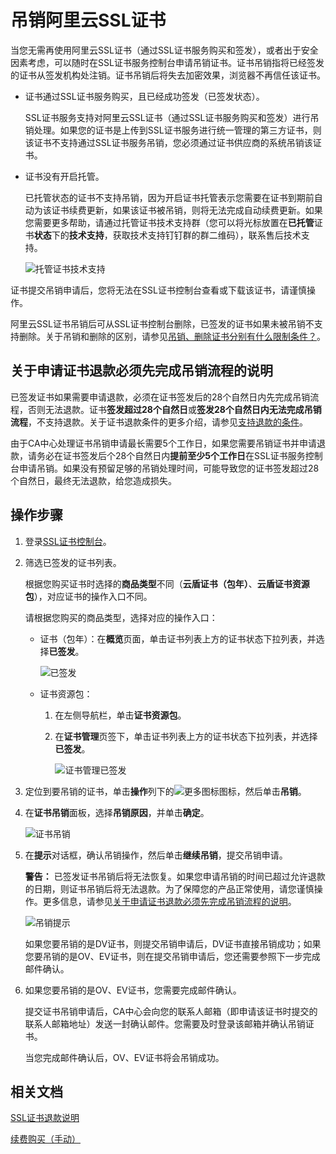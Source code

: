 # 吊销阿里云SSL证书

当您无需再使用阿里云SSL证书（通过SSL证书服务购买和签发），或者出于安全因素考虑，可以随时在SSL证书服务控制台申请吊销证书。证书吊销指将已经签发的证书从签发机构处注销。证书吊销后将失去加密效果，浏览器不再信任该证书。

-   证书通过SSL证书服务购买，且已经成功签发（已签发状态）。

    SSL证书服务支持对阿里云SSL证书（通过SSL证书服务购买和签发）进行吊销处理。如果您的证书是上传到SSL证书服务进行统一管理的第三方证书，则该证书不支持通过SSL证书服务吊销，您必须通过证书供应商的系统吊销该证书。

-   证书没有开启托管。

    已托管状态的证书不支持吊销，因为开启证书托管表示您需要在证书到期前自动为该证书续费更新，如果该证书被吊销，则将无法完成自动续费更新。如果您需要更多帮助，请通过托管证书技术支持群（您可以将光标放置在**已托管**证书**状态**下的**技术支持**，获取技术支持钉钉群的群二维码），联系售后技术支持。

    ![托管证书技术支持](https://static-aliyun-doc.oss-accelerate.aliyuncs.com/assets/img/zh-CN/2355942161/p239242.png)


证书提交吊销申请后，您将无法在SSL证书控制台查看或下载该证书，请谨慎操作。

阿里云SSL证书吊销后可从SSL证书控制台删除，已签发的证书如果未被吊销不支持删除。关于吊销和删除的区别，请参见[吊销、删除证书分别有什么限制条件？](/cn.zh-CN/证书吊销与删除/常见问题/吊销、删除证书分别有什么限制条件？.md)。

## 关于申请证书退款必须先完成吊销流程的说明

已签发证书如果需要申请退款，必须在证书签发后的28个自然日内先完成吊销流程，否则无法退款。证书**签发超过28个自然日**或**签发28个自然日内无法完成吊销流程**，不支持退款。关于证书退款条件的更多介绍，请参见[支持退款的条件](/cn.zh-CN/证书退款/SSL证书退款说明.md)。

由于CA中心处理证书吊销申请最长需要5个工作日，如果您需要吊销证书并申请退款，请务必在证书签发后个28个自然日内**提前至少5个工作日**在SSL证书服务控制台申请吊销。如果没有预留足够的吊销处理时间，可能导致您的证书签发超过28个自然日，最终无法退款，给您造成损失。

## 操作步骤

1.  登录[SSL证书控制台](https://yundunnext.console.aliyun.com/?p=cas)。

2.  筛选已签发的证书列表。

    根据您购买证书时选择的**商品类型**不同（**云盾证书（包年）**、**云盾证书资源包**），对应证书的操作入口不同。

    请根据您购买的商品类型，选择对应的操作入口：

    -   证书（包年）：在**概览**页面，单击证书列表上方的证书状态下拉列表，并选择**已签发**。

        ![已签发](https://static-aliyun-doc.oss-accelerate.aliyuncs.com/assets/img/zh-CN/1094018061/p201523.png)

    -   证书资源包：
        1.  在左侧导航栏，单击**证书资源包**。
        2.  在**证书管理**页签下，单击证书列表上方的证书状态下拉列表，并选择**已签发**。

            ![证书管理已签发](https://static-aliyun-doc.oss-accelerate.aliyuncs.com/assets/img/zh-CN/6028610161/p211808.png)

3.  定位到要吊销的证书，单击**操作**列下的![更多图标](https://static-aliyun-doc.oss-accelerate.aliyuncs.com/assets/img/zh-CN/0960142161/p238382.png)图标，然后单击**吊销**。

4.  在**证书吊销**面板，选择**吊销原因**，并单击**确定**。

    ![证书吊销](https://static-aliyun-doc.oss-accelerate.aliyuncs.com/assets/img/zh-CN/0960142161/p238386.png)

5.  在**提示**对话框，确认吊销操作，然后单击**继续吊销**，提交吊销申请。

    **警告：** 已签发证书吊销后将无法恢复。如果您申请吊销的时间已超过允许退款的日期，则证书吊销后将无法退款。为了保障您的产品正常使用，请您谨慎操作。更多信息，请参见[关于申请证书退款必须先完成吊销流程的说明](#section_9ep_pae_9j6)。

    ![吊销提示](https://static-aliyun-doc.oss-accelerate.aliyuncs.com/assets/img/zh-CN/0960142161/p238405.png)

    如果您要吊销的是DV证书，则提交吊销申请后，DV证书直接吊销成功；如果您要吊销的是OV、EV证书，则在提交吊销申请后，您还需要参照下一步完成邮件确认。

6.  如果您要吊销的是OV、EV证书，您需要完成邮件确认。

    提交证书吊销申请后，CA中心会向您的联系人邮箱（即申请该证书时提交的联系人邮箱地址）发送一封确认邮件。您需要及时登录该邮箱并确认吊销证书。

    当您完成邮件确认后，OV、EV证书将会吊销成功。


## 相关文档

[SSL证书退款说明](/cn.zh-CN/证书退款/SSL证书退款说明.md)

[续费购买（手动）](/cn.zh-CN/证书托管与续费/续费购买（手动）.md)

